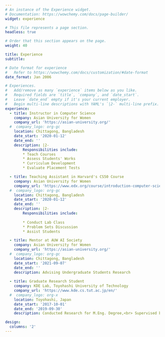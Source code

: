 ```yaml
---
# An instance of the Experience widget.
# Documentation: https://wowchemy.com/docs/page-builder/
widget: experience

# This file represents a page section.
headless: true

# Order that this section appears on the page.
weight: 40

title: Experience
subtitle:

# Date format for experience
#   Refer to https://wowchemy.com/docs/customization/#date-format
date_format: Jan 2006

# Experiences.
#   Add/remove as many `experience` items below as you like.
#   Required fields are `title`, `company`, and `date_start`.
#   Leave `date_end` empty if it's your current employer.
#   Begin multi-line descriptions with YAML's `|2-` multi-line prefix.
experience:
  - title: Instructor in Computer Science
    company: Asian University for Women
    company_url: 'https://asian-university.org/'
  #  company_logo: org-gc
    location: Chittagong, Bangladesh
    date_start: '2020-01-12'
    date_end: ''
    description: |2-
        Responsibilities include:
        * Teach Courses
        * Assess Students' Works
        * Curriculum Development
        * Evaluate Placement Tests

  - title: Teaching Assistant in Harvard's CS50 Course
    company: Asian University for Women
    company_url: 'https://www.edx.org/course/introduction-computer-science-harvardx-cs50x?index=product&queryID=f96f8f41238af316687f707bf50f76db&position=1'
  #  company_logo: org-gc
    location: Chittagong, Bangladesh
    date_start: '2020-01-12'
    date_end: ''
    description: |2-
        Responsibilities include:
        
        * Conduct Lab Class
        * Problem Sets Discussion
        * Assist Students

  - title: Mentor at AUW AI Society
    company: Asian University for Women
    company_url: 'https://asian-university.org/'
  #  company_logo: org-gc
    location: Chittagong, Bangladesh
    date_start: '2021-09-07'
    date_end: ''
    description: Advising Undergraduate Students Research
        
  - title: Graduate Research Student
    company: KDE Lab, Toyohashi University of Technology
    company_url: 'https://www.kde.cs.tut.ac.jp/en/'
  #  company_logo: org-x
    location: Toyohashi, Japan
    date_start: '2017-10-01'
    date_end: '2019-09-30'
    description: Conducted Research for M.Eng. Degree,<br> Supervised by <a href="https://www.tut.ac.jp/english/schools/faculty/cs/163.html" target="_blank">Professor Masaki Aono (PhD)</a>

design:
  columns: '2'
---
```


